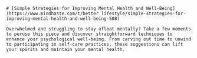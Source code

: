 
    # [Simple Strategies for Improving Mental Health and Well-Being](https://www.mindhaste.com/t/better lifestyle/simple-strategies-for-improving-mental-health-and-well-being-508)

    Overwhelmed and struggling to stay afloat mentally? Take a few moments to peruse this piece and discover straightforward techniques to enhance your psychological well-being. From carving out time to unwind to participating in self-care practices, these suggestions can lift your spirits and maintain your mental health.
    